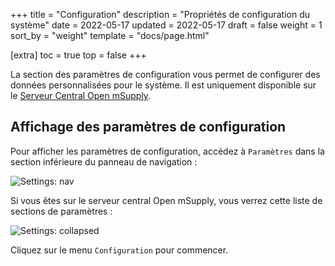 +++
title = "Configuration"
description = "Propriétés de configuration du système"
date = 2022-05-17
updated = 2022-05-17
draft = false
weight = 1
sort_by = "weight"
template = "docs/page.html"

[extra]
toc = true
top = false
+++

La section des paramètres de configuration vous permet de configurer des données personnalisées pour le système. Il est uniquement disponible sur le [Serveur Central Open mSupply](https://docs.msupply.foundation/fr/docs/getting_started/central-server/).

## Affichage des paramètres de configuration

Pour afficher les paramètres de configuration, accédez à `Paramètres` dans la section inférieure du panneau de navigation :

![Settings: nav](/docs/settings/images/admin_nav.png)

Si vous êtes sur le serveur central Open mSupply, vous verrez cette liste de sections de paramètres :

![Settings: collapsed](/docs/settings/images/settings_collapsed_central.png)

Cliquez sur le menu `Configuration` pour commencer.
